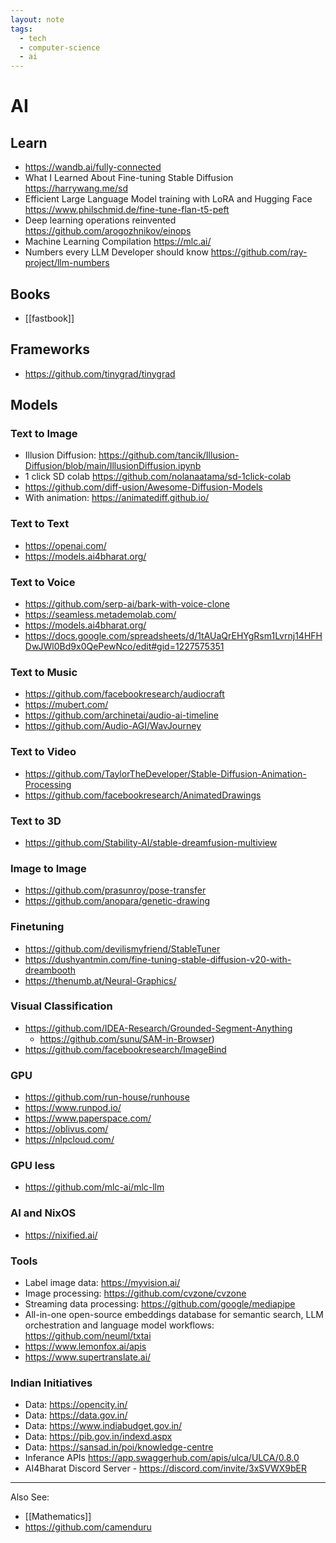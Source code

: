 ```yaml
---
layout: note
tags:
  - tech
  - computer-science
  - ai
---
```


# AI

## Learn

- https://wandb.ai/fully-connected
- What I Learned About Fine-tuning Stable Diffusion https://harrywang.me/sd
- Efficient Large Language Model training with LoRA and Hugging Face https://www.philschmid.de/fine-tune-flan-t5-peft
- Deep learning operations reinvented https://github.com/arogozhnikov/einops
- Machine Learning Compilation https://mlc.ai/
- Numbers every LLM Developer should know https://github.com/ray-project/llm-numbers

## Books

- [[fastbook]]

## Frameworks

- https://github.com/tinygrad/tinygrad

## Models

### Text to Image

- Illusion Diffusion: https://github.com/tancik/Illusion-Diffusion/blob/main/IllusionDiffusion.ipynb
- 1 click SD colab https://github.com/nolanaatama/sd-1click-colab
- https://github.com/diff-usion/Awesome-Diffusion-Models
- With animation: https://animatediff.github.io/

### Text to Text

- https://openai.com/
- https://models.ai4bharat.org/

### Text to Voice

- https://github.com/serp-ai/bark-with-voice-clone
- https://seamless.metademolab.com/
- https://models.ai4bharat.org/
- https://docs.google.com/spreadsheets/d/1tAUaQrEHYgRsm1Lvrnj14HFHDwJWl0Bd9x0QePewNco/edit#gid=1227575351

### Text to Music

- https://github.com/facebookresearch/audiocraft
- https://mubert.com/
- https://github.com/archinetai/audio-ai-timeline
- https://github.com/Audio-AGI/WavJourney

### Text to Video

- https://github.com/TaylorTheDeveloper/Stable-Diffusion-Animation-Processing
- https://github.com/facebookresearch/AnimatedDrawings

### Text to 3D

- https://github.com/Stability-AI/stable-dreamfusion-multiview

### Image to Image

- https://github.com/prasunroy/pose-transfer
- https://github.com/anopara/genetic-drawing

### Finetuning

- https://github.com/devilismyfriend/StableTuner
- https://dushyantmin.com/fine-tuning-stable-diffusion-v20-with-dreambooth
- https://thenumb.at/Neural-Graphics/

### Visual Classification

- https://github.com/IDEA-Research/Grounded-Segment-Anything
  - https://github.com/sunu/SAM-in-Browser)
- https://github.com/facebookresearch/ImageBind

### GPU

- https://github.com/run-house/runhouse
- https://www.runpod.io/
- https://www.paperspace.com/
- https://oblivus.com/
- https://nlpcloud.com/

### GPU less

- https://github.com/mlc-ai/mlc-llm

### AI and NixOS

- https://nixified.ai/

### Tools

- Label image data: https://myvision.ai/
- Image processing: https://github.com/cvzone/cvzone
- Streaming data processing: https://github.com/google/mediapipe
- All-in-one open-source embeddings database for semantic search, LLM orchestration and language model workflows: https://github.com/neuml/txtai
- https://www.lemonfox.ai/apis
- https://www.supertranslate.ai/

### Indian Initiatives

- Data: https://opencity.in/
- Data: https://data.gov.in/
- Data: https://www.indiabudget.gov.in/
- Data: https://pib.gov.in/indexd.aspx
- Data: https://sansad.in/poi/knowledge-centre
- Inferance APIs https://app.swaggerhub.com/apis/ulca/ULCA/0.8.0
- AI4Bharat Discord Server - https://discord.com/invite/3xSVWX9bER

---

Also See:

- [[Mathematics]]
- https://github.com/camenduru
